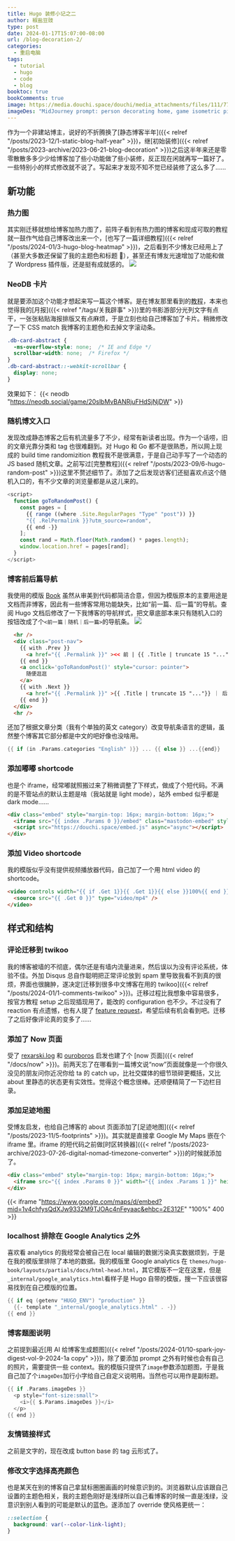 ```yaml
---
title: Hugo 装修小记之二
author: 椒盐豆豉
type: post
date: 2024-01-17T15:07:00-08:00
url: /blog-decoration-2/
categories:
  - 重启电脑
tags:
  - tutorial
  - hugo
  - code
  - blog
booktoc: true
bookComments: true
image: https://media.douchi.space/douchi/media_attachments/files/111/773/554/157/003/795/original/f2893d0676964f9d.png
imageDes: "MidJourney prompt: person decorating home, game isometric pixel art style --ar 16:9"
---
```


作为一个非建站博主，说好的不折腾换了[静态博客半年]({{< relref "/posts/2023-12/1-static-blog-half-year" >}})，继[初始装修]({{< relref "/posts/2023-archive/2023-06-21-blog-decoration" >}})之后这半年来还是零零散散多多少少给博客加了些小功能做了些小装修，反正现在闲就再写一篇好了。一些特别小的样式修改就不说了。写起来才发现不知不觉已经装修了这么多了……

<!--more-->

## 新功能
### 热力图
其实刚迁移就想给博客加热力图了，前阵子看到有热力图的博客和现成可取的教程就一鼓作气给自己博客改出来一个，[也写了一篇详细教程]({{< relref "/posts/2024-01/3-hugo-blog-heatmap" >}})，之后看到不少博友已经用上了（甚至大多数还保留了我的主题色和标题 🤣），甚至还有博友光速增加了功能和做了 Wordpress 插件版，还是挺有成就感的。
![](https://media.douchi.space/douchi/media_attachments/files/111/699/816/751/626/673/original/4e609362db2eb6ad.png)

### NeoDB 卡片
就是要添加这个功能才想起来写一篇这个博客。是在博友那里看到的[教程](https://www.sleepymoon.cyou/2023/hugo-shortcodes/#%E5%BC%95%E7%94%A8neodb%E6%9D%A1%E7%9B%AE)，本来也觉得我的[月报]({{< relref "/tags/关我辟事" >}})里的书影游部分光列文字有点干，一张张粘贴海报排版又有点麻烦，于是立刻也给自己博客加了卡片。稍微修改了一下 CSS match 我博客的主题色和去掉文字滚动条。
```css
.db-card-abstract {
  -ms-overflow-style: none;  /* IE and Edge */
  scrollbar-width: none;  /* Firefox */
}
.db-card-abstract::-webkit-scrollbar {
  display: none;
}
```
效果如下：
{{< neodb "https://neodb.social/game/20slbMvBANRjuFHdSjNjDW" >}}

### 随机博文入口
发现改成静态博客之后有机流量多了不少，经常有新读者出现。作为一个话唠，旧的文章光靠分类和 tag 也很难翻到。对 Hugo 和 Go 都不是很熟悉，所以网上现成的 build time randomizition 教程我不是很满意，于是自己动手写了一个动态的 JS based 随机文章。之前写过[完整教程]({{< relref "/posts/2023-09/6-hugo-random-post" >}})这里不赘述细节了。添加了之后发现访客们还挺喜欢点这个随机入口的，有不少文章的浏览量都是从这儿来的。
```javascript
<script>
  function goToRandomPost() {
    const pages = [
      {{ range ((where .Site.RegularPages "Type" "post")) }}
      "{{ .RelPermalink }}?utm_source=random",
      {{ end -}}
    ];
    const rand = Math.floor(Math.random() * pages.length);
    window.location.href = pages[rand];
  }
</script>
```

### 博客前后篇导航
我使用的模版 [Book]({https://themes.gohugo.io/themes/hugo-book/?utm_source=blog.douchi.space}) 虽然从审美到代码都简洁合意，但因为模版原本的主要用途是文档而非博客，因此有一些博客常用功能缺失，比如“前一篇、后一篇”的导航。查阅 Hugo 文档后修改了一下我博客的导航样式，把文章底部本来只有随机入口的按钮改成了个`<前一篇｜随机｜后一篇>`的导航条。
![](https://media.douchi.space/douchi/media_attachments/files/111/773/603/473/455/138/original/dcd2b56637fe4d9e.png)
```html
  <hr />
  <div class="post-nav">
    {{ with .Prev }}
      <a href="{{ .Permalink }}" ><< 前 | {{ .Title | truncate 15 "..."}}</a>
    {{ end }}
    <a onclick='goToRandomPost()' style="cursor: pointer">
      随便逛逛
    </a>
    {{ with .Next }}
      <a href="{{ .Permalink }}" >{{ .Title | truncate 15 "..."}} ｜ 后 >></a>
    {{ end }}
  </div>
  <hr />
```
还加了根据文章分类（我有个单独的英文 category）改变导航条语言的逻辑，虽然整个博客其它部分都是中文的吧好像也没啥用。
```go
{{ if (in .Params.categories "English" )}} ... {{ else }} ...{{end}}
```

### 添加嘟嘟 shortcode
也是个 iframe，经常嘟就照搬过来了稍微调整了下样式，做成了个短代码。不满的是不管站点的默认主题是啥（我站就是 light mode），站外 embed 似乎都是 dark mode……
```html
<div class="embed" style="margin-top: 16px; margin-bottom: 16px;">
  <iframe src="{{ index .Params 0 }}/embed" class="mastodon-embed" style="max-width: 100%; border: 0" width="800" allowfullscreen="allowfullscreen"></iframe>
  <script src="https://douchi.space/embed.js" async="async"></script>
</div>
```

### 添加 Video shortcode
我的模版似乎没有提供视频播放器代码，自己加了一个用 html video 的 shortcode。

```html
<video controls width="{{ if .Get 1}}{{ .Get 1}}{{ else }}100%{{ end }}" autoplay muted loop>
  <source src="{{ .Get 0 }}" type="video/mp4" />
</video>
```

## 样式和结构
### 评论迁移到 twikoo
我的博客被墙的不彻底，偶尔还是有墙内流量进来，然后误以为没有评论系统，体验不佳。外加 Disqus 总自作聪明把正常评论放到 spam 里导致我看不到真的很烦，界面也很臃肿，遂决定[迁移到很多中文博客在用的 twikoo]({{< relref "/posts/2024-01/1-comments-twikoo" >}})。迁移过程比我想象中容易很多，按官方教程 setup 之后现插现用了，能改的 configuration 也不少。不过没有了 reaction 有点遗憾，也有人提了 [feature request](https://github.com/twikoojs/twikoo/issues/577)，希望后续有机会看到吧。迁移了之后好像评论真的变多了……

### 添加了 Now 页面
受了 [rexarski.log](https://rexarski.com/now/?utm_source=blog.douchi.space) 和 [ouroboros](https://blog.pursuitus.com/now?utm_source=blog.douchi.space) 启发也建了个 [now 页面]({{< relref "/docs/now" >}})。前两天忘了在哪看到一篇博文说“now”页面就像是一个你很久没见的朋友问你近况你给 ta 的 catch up，比社交媒体的细节琐碎更概括，又比 about 里静态的状态更有实效性。觉得这个概念很棒。还顺便精简了一下边栏目录。

### 添加足迹地图
受博友启发，也给自己博客的 about 页面添加了[足迹地图]({{< relref "/posts/2023-11/5-footprints" >}})。其实就是直接拿 Google My Maps 嵌在个 iframe 里。iframe 的短代码之前做[时区转换器]({{< relref "/posts/2023-archive/2023-07-26-digital-nomad-timezone-converter" >}})的时候就添加了。
```html
<div class="embed" style="margin-top: 16px; margin-bottom: 16px;">
  <iframe src="{{ index .Params 0 }}" width="{{ index .Params 1 }}" height="{{ index .Params 2 }}" class="mastodon-embed" style="max-width: 100%; border: 0"></iframe>
</div>
```
{{< iframe "https://www.google.com/maps/d/embed?mid=1v4chfysQdXJw9332M9TJOAc4nFeyaac&ehbc=2E312F" "100%" 400 >}}

### localhost 排除在 Google Analytics 之外
喜欢看 analytics 的我经常会被自己在 local 编辑的数据污染真实数据烦到，于是在我的模版里排除了本地的数据。我的模版里 Google analytics 在 `themes/hugo-book/layouts/partials/docs/html-head.html`，其它模版不一定在这里，但是 `_internal/google_analytics.html`看样子是 Hugo 自带的模版，搜一下应该很容易找到在自己模版的位置。
```go
{{ if eq (getenv "HUGO_ENV") "production" }}
  {{- template "_internal/google_analytics.html" . -}}
{{ end }}
```

### 博客题图说明
之前提到最近[用 AI 给博客生成题图]({{< relref "/posts/2024-01/10-spark-joy-digest-vol-9-2024-1a copy" >}})，除了要添加 prompt 之外有时候也会有自己的照片，需要提供一些 context。我的模版只提供了`image`参数添加题图，于是我自己加了个`imageDes`加行小字给自己自定义说明用。当然也可以用作是副标题。
```go
{{ if .Params.imageDes }}
  <p style="font-size:small">
    <i>{{ $.Params.imageDes }}</i>
  </p>
{{ end }}
```

### 友情链接样式
之前是文字的，现在改成 button base 的 tag 云形式了。

### 修改文字选择高亮颜色
也是某天在别的博客自己拿鼠标圈圈画画的时候意识到的。浏览器默认应该跟自己设置的主题色相关，我的主题色刚好是浅绿所以自己看博客的时候一直是浅绿，没意识到别人看到的可能是默认的蓝色。遂添加了 override 使风格更统一：
```css
::selection {
  background: var(--color-link-light);
}
```